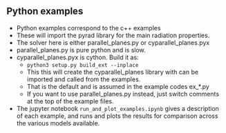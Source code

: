 ## Python examples 
* Python examples correspond to the c++ examples 
* These will import the pyrad library for the main radiation properties.
* The solver here is either parallel_planes.py or cyparallel_planes.pyx
* parallel_planes.py is pure python and is slow.
* cyparallel_planes.pyx is cython. Build it as:
    * ```python3 setup.py build_ext --inplace```  
    * This this will create the cyparallel_planes library with can be imported and called from the examples.
    * That is the default and is assumed in the example codes ex_*.py
    * If you want to use parallel_planes.py instead, just switch comments at the top of the example files.
* The jupyter notebook ```run_and_plot_examples.ipynb``` gives a description of each example, and runs and plots the results for comparison across the various models available.
